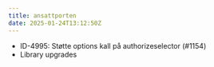 ```yaml
---
title: ansattporten
date: 2025-01-24T13:12:50Z
---
```

- ID-4995: Støtte options kall på authorizeselector (#1154)
- Library upgrades

